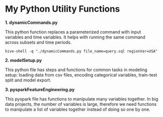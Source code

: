 # My Python Utility Functions

**1. dynamicCommands.py**

This python function replaces a parameterized command with input variables and time variables. It helps with running the same command across subsets and time periods. 

```
hive-shell -q "./dynamicCommands.py file_name=query.sql regionVar=USA"
```
**2. modelSetup.py**

This python file has steps and functions for common tasks in modeling setup: loading data from csv files, encoding categorical variables, train-test split and model export. 

**3. pysparkFeatureEngineering.py**

This pyspark file has functions to manipulate many variables together. In big data projects, the number of variables is large, therefore we need functions to manipulate a list of variables together instead of doing so one by one. 